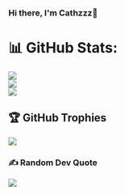 ### Hi there, I'm Cathzzz👋

# 📊 GitHub Stats:
![](https://github-readme-stats.vercel.app/api?username=RellaRaju&theme=dark&hide_border=false&include_all_commits=false&count_private=false)<br/>
![](https://github-readme-streak-stats.herokuapp.com/?user=RellaRaju&theme=dark&hide_border=false)<br/>
![](https://github-readme-stats.vercel.app/api/top-langs/?username=RellaRaju&theme=dark&hide_border=false&include_all_commits=false&count_private=false&layout=compact)

## 🏆 GitHub Trophies
![](https://github-profile-trophy.vercel.app/?username=RellaRaju&theme=matrix&no-frame=false&no-bg=true&margin-w=4)

### ✍️ Random Dev Quote
![](https://quotes-github-readme.vercel.app/api?type=horizontal&theme=radical)

<!-- Proudly created with GPRM ( https://gprm.itsvg.in ) -->

<!--
**RellaRaju/RellaRaju** is a ✨ _special_ ✨ repository because its `README.md` (this file) appears on your GitHub profile.

Here are some ideas to get you started:

- 🔭 I’m currently working on ...
- 🌱 I’m currently learning ...
- 👯 I’m looking to collaborate on ...
- 🤔 I’m looking for help with ...
- 💬 Ask me about ...
- 📫 How to reach me: ...
- 😄 Pronouns: ...
- ⚡ Fun fact: ...
-->
